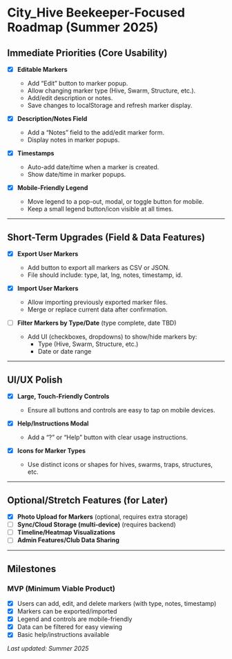 # City_Hive Beekeeper-Focused Roadmap (Summer 2025)

## Immediate Priorities (Core Usability)

- [X] **Editable Markers**
  - Add “Edit” button to marker popup.
  - Allow changing marker type (Hive, Swarm, Structure, etc.).
  - Add/edit description or notes.
  - Save changes to localStorage and refresh marker display.

- [X] **Description/Notes Field**
  - Add a “Notes” field to the add/edit marker form.
  - Display notes in marker popups.

- [X] **Timestamps**
  - Auto-add date/time when a marker is created.
  - Show date/time in marker popups.

- [X] **Mobile-Friendly Legend**
  - Move legend to a pop-out, modal, or toggle button for mobile.
  - Keep a small legend button/icon visible at all times.

---

## Short-Term Upgrades (Field & Data Features)

- [X] **Export User Markers**
  - Add button to export all markers as CSV or JSON.
  - File should include: type, lat, lng, notes, timestamp, id.

- [X] **Import User Markers**
  - Allow importing previously exported marker files.
  - Merge or replace current data after confirmation.

- [ ] **Filter Markers by Type/Date** (type complete, date TBD)
  - Add UI (checkboxes, dropdowns) to show/hide markers by:
    - Type (Hive, Swarm, Structure, etc.)
    - Date or date range

---

## UI/UX Polish

- [X] **Large, Touch-Friendly Controls**
  - Ensure all buttons and controls are easy to tap on mobile devices.

- [X] **Help/Instructions Modal**
  - Add a “?” or “Help” button with clear usage instructions.

- [X] **Icons for Marker Types**
  - Use distinct icons or shapes for hives, swarms, traps, structures, etc.

---

## Optional/Stretch Features (for Later)

- [X] **Photo Upload for Markers** (optional, requires extra storage)
- [ ] **Sync/Cloud Storage (multi-device)** (requires backend)
- [ ] **Timeline/Heatmap Visualizations**
- [ ] **Admin Features/Club Data Sharing**

---

## Milestones

### MVP (Minimum Viable Product)

- [X] Users can add, edit, and delete markers (with type, notes, timestamp)
- [X] Markers can be exported/imported
- [X] Legend and controls are mobile-friendly
- [X] Data can be filtered for easy viewing
- [X] Basic help/instructions available

_Last updated: Summer 2025_
